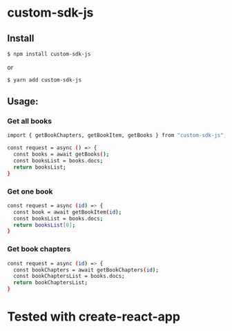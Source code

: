 # custom-sdk-js

## Install

```sh
$ npm install custom-sdk-js
```

or

```sh
$ yarn add custom-sdk-js
```

## Usage:

### Get all books

```sh
import { getBookChapters, getBookItem, getBooks } from "custom-sdk-js";

const request = async () => {
  const books = await getBooks();
  const booksList = books.docs;
  return booksList;
}
```

### Get one book 
```sh
const request = async (id) => {
  const book = await getBookItem(id);
  const booksList = books.docs;
  return booksList[0];
}
```

### Get book chapters
```sh
const request = async (id) => {
  const bookChapters = await getBookChapters(id);
  const bookChaptersList = books.docs;
  return bookChaptersList;
}
```


# Tested with create-react-app
